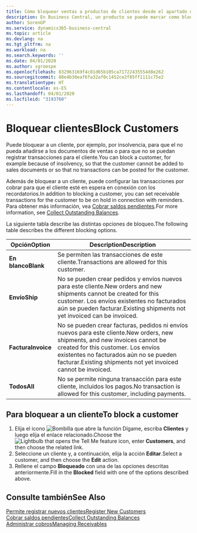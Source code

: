 ```yaml
---
title: Cómo bloquear ventas a productos de clientes desde el apartado de Ventas o Compras
description: En Business Central, un producto se puede marcar como bloqueado para ventas, bloqueado para compras o bloqueado para todos los propósitos.
author: SorenGP
ms.service: dynamics365-business-central
ms.topic: article
ms.devlang: na
ms.tgt_pltfrm: na
ms.workload: na
ms.search.keywords: ''
ms.date: 04/01/2020
ms.author: sgroespe
ms.openlocfilehash: 832963169f4c81d65b105ca71722435554d8e262
ms.sourcegitcommit: 88e4b30eaf6fa32af0c1452ce2f85ff1111c75e2
ms.translationtype: HT
ms.contentlocale: es-ES
ms.lasthandoff: 04/01/2020
ms.locfileid: "3193760"
---
```

# <a name="block-customers"></a><span data-ttu-id="0c0c0-103">Bloquear clientes</span><span class="sxs-lookup"><span data-stu-id="0c0c0-103">Block Customers</span></span>
<span data-ttu-id="0c0c0-104">Puede bloquear a un cliente, por ejemplo, por insolvencia, para que el no pueda añadirse a los documentos de ventas o para que no se puedan registrar transacciones para el cliente.</span><span class="sxs-lookup"><span data-stu-id="0c0c0-104">You can block a customer, for example because of insolvency, so that the customer cannot be added to sales documents or so that no transactions can be posted for the customer.</span></span>

<span data-ttu-id="0c0c0-105">Además de bloquear a un cliente, puede configurar las transacciones por cobrar para que el cliente esté en espera en conexión con los recordatorios.</span><span class="sxs-lookup"><span data-stu-id="0c0c0-105">In addition to blocking a customer, you can set receivable transactions for the customer to be on hold in connection with reminders.</span></span> <span data-ttu-id="0c0c0-106">Para obtener más información, vea [Cobrar saldos pendientes](receivables-collect-outstanding-balances.md).</span><span class="sxs-lookup"><span data-stu-id="0c0c0-106">For more information, see [Collect Outstanding Balances](receivables-collect-outstanding-balances.md).</span></span>   

<span data-ttu-id="0c0c0-107">La siguiente tabla describe las distintas opciones de bloqueo.</span><span class="sxs-lookup"><span data-stu-id="0c0c0-107">The following table describes the different blocking options.</span></span>  

|<span data-ttu-id="0c0c0-108">Opción</span><span class="sxs-lookup"><span data-stu-id="0c0c0-108">Option</span></span>|<span data-ttu-id="0c0c0-109">Description</span><span class="sxs-lookup"><span data-stu-id="0c0c0-109">Description</span></span>|  
|--------------------|------------|  
|<span data-ttu-id="0c0c0-110">**En blanco**</span><span class="sxs-lookup"><span data-stu-id="0c0c0-110">**Blank**</span></span>|<span data-ttu-id="0c0c0-111">Se permiten las transacciones de este cliente.</span><span class="sxs-lookup"><span data-stu-id="0c0c0-111">Transactions are allowed for this customer.</span></span>|
|<span data-ttu-id="0c0c0-112">**Envío**</span><span class="sxs-lookup"><span data-stu-id="0c0c0-112">**Ship**</span></span>|<span data-ttu-id="0c0c0-113">No se pueden crear pedidos y envíos nuevos para este cliente.</span><span class="sxs-lookup"><span data-stu-id="0c0c0-113">New orders and new shipments cannot be created for this customer.</span></span> <span data-ttu-id="0c0c0-114">Los envíos existentes no facturados aún se pueden facturar.</span><span class="sxs-lookup"><span data-stu-id="0c0c0-114">Existing shipments not yet invoiced can be invoiced.</span></span>|  
|<span data-ttu-id="0c0c0-115">**Factura**</span><span class="sxs-lookup"><span data-stu-id="0c0c0-115">**Invoice**</span></span>|<span data-ttu-id="0c0c0-116">No se pueden crear facturas, pedidos ni envíos nuevos para este cliente.</span><span class="sxs-lookup"><span data-stu-id="0c0c0-116">New orders, new shipments, and new invoices cannot be created for this customer.</span></span> <span data-ttu-id="0c0c0-117">Los envíos existentes no facturados aún no se pueden facturar.</span><span class="sxs-lookup"><span data-stu-id="0c0c0-117">Existing shipments not yet invoiced cannot be invoiced.</span></span>|  
|<span data-ttu-id="0c0c0-118">**Todos**</span><span class="sxs-lookup"><span data-stu-id="0c0c0-118">**All**</span></span>|<span data-ttu-id="0c0c0-119">No se permite ninguna transacción para este cliente, incluidos los pagos.</span><span class="sxs-lookup"><span data-stu-id="0c0c0-119">No transaction is allowed for this customer, including payments.</span></span>|  

## <a name="to-block-a-customer"></a><span data-ttu-id="0c0c0-120">Para bloquear a un cliente</span><span class="sxs-lookup"><span data-stu-id="0c0c0-120">To block a customer</span></span>  
1. <span data-ttu-id="0c0c0-121">Elija el icono ![Bombilla que abre la función Dígame](media/ui-search/search_small.png "Dígame qué desea hacer"), escriba **Clientes** y luego elija el enlace relacionado.</span><span class="sxs-lookup"><span data-stu-id="0c0c0-121">Choose the ![Lightbulb that opens the Tell Me feature](media/ui-search/search_small.png "Tell me what you want to do") icon, enter **Customers**, and then choose the related link.</span></span>
2. <span data-ttu-id="0c0c0-122">Seleccione un cliente y, a continuación, elija la acción **Editar**.</span><span class="sxs-lookup"><span data-stu-id="0c0c0-122">Select a customer, and then choose the **Edit** action.</span></span>
3. <span data-ttu-id="0c0c0-123">Rellene el campo **Bloqueado** con una de las opciones descritas anteriormente.</span><span class="sxs-lookup"><span data-stu-id="0c0c0-123">Fill in the **Blocked** field with one of the options described above.</span></span>

## <a name="see-also"></a><span data-ttu-id="0c0c0-124">Consulte también</span><span class="sxs-lookup"><span data-stu-id="0c0c0-124">See Also</span></span>  
[<span data-ttu-id="0c0c0-125">Permite registrar nuevos clientes</span><span class="sxs-lookup"><span data-stu-id="0c0c0-125">Register New Customers</span></span>](sales-how-register-new-customers.md)  
[<span data-ttu-id="0c0c0-126">Cobrar saldos pendientes</span><span class="sxs-lookup"><span data-stu-id="0c0c0-126">Collect Outstanding Balances</span></span>](receivables-collect-outstanding-balances.md)  
[<span data-ttu-id="0c0c0-127">Administrar cobros</span><span class="sxs-lookup"><span data-stu-id="0c0c0-127">Managing Receivables</span></span>](receivables-manage-receivables.md)  
